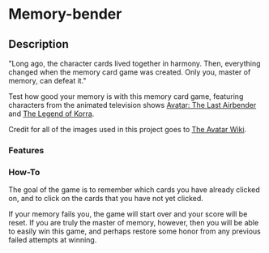 # Memory-bender

## Description

"Long ago, the character cards lived together in harmony. Then, everything changed when the memory card game was created. Only you, master of memory, can defeat it."

Test how good your memory is with this memory card game, featuring characters from the animated television shows [Avatar: The Last Airbender](https://en.wikipedia.org/wiki/Avatar:_The_Last_Airbender) and [The Legend of Korra](https://en.wikipedia.org/wiki/The_Legend_of_Korra).

Credit for all of the images used in this project goes to [The Avatar Wiki](https://avatar.fandom.com/wiki/Avatar_Wiki).

### Features

### How-To

The goal of the game is to remember which cards you have already clicked on, and to click on the cards that you have not yet clicked.

If your memory fails you, the game will start over and your score will be reset. If you are truly the master of memory, however, then you will be able to easily win this game, and perhaps restore some honor from any previous failed attempts at winning.
